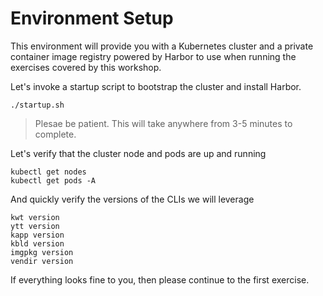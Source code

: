 # Environment Setup

This environment will provide you with a Kubernetes cluster and a private container image registry powered by Harbor to use when running the exercises covered by this workshop.

Let's invoke a startup script to bootstrap the cluster and install Harbor.

```
./startup.sh
```
> Plesae be patient.  This will take anywhere from 3-5 minutes to complete.

Let's verify that the cluster node and pods are up and running
```
kubectl get nodes
kubectl get pods -A
```

And quickly verify the versions of the CLIs we will leverage

```
kwt version
ytt version
kapp version
kbld version
imgpkg version
vendir version
```

If everything looks fine to you, then please continue to the first exercise.
